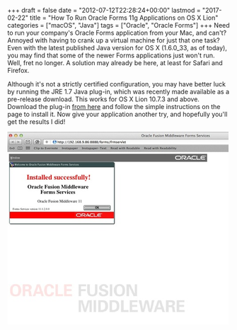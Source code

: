 +++
draft       = false
date        = "2012-07-12T22:28:24+00:00"
lastmod     = "2017-02-22"
title       = "How To Run Oracle Forms 11g Applications on OS X Lion"
categories  = ["macOS", "Java"]
tags        = ["Oracle", "Oracle Forms"]
+++
Need to run your company's Oracle Forms application from your Mac, and can't? Annoyed with having to crank up a virtual machine for just that one task? Even with the latest published Java version for OS X (1.6.0_33, as of today), you may find that some of the newer Forms applications just won't run. Well, fret no longer. A solution may already be here, at least for Safari and Firefox.

Although it's not a strictly certified configuration, you may have better luck by running the JRE 1.7 Java plug-in, which was recently made available as a pre-release download. This works for OS X Lion 10.7.3 and above. Download the plug-in [from here](http://jdk7.java.net/macportpreview/) and follow the simple instructions on the page to install it. Now give your application another try, and hopefully you'll get the results I did! 

![](/img/2012-07-12-run-oracle-forms-11g-applications-on-os-x-lion/8267cef641541001f78e2a3845a1349c5cc5c74dc6bf17b8a32fe537d9beaadd.jpg)